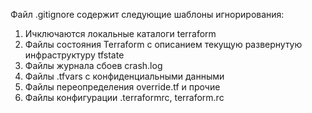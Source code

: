 Файл .gitignore содержит следующие шаблоны игнорирования:
1. Ичключаются локальные каталоги terraform
2. Файлы состояния Terraform с описанием текущую развернутую инфраструктуру tfstate
3. Файлы журнала сбоев crash.log
4. Файлы .tfvars с конфиденциальными данными
5. Файлы переопределения override.tf и прочие
6. Файлы конфигурации .terraformrc, terraform.rc
